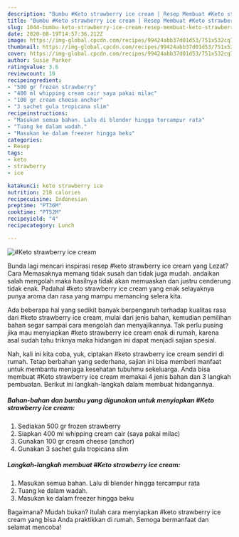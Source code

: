 ```yaml
---
description: "Bumbu #Keto strawberry ice cream | Resep Membuat #Keto strawberry ice cream Yang Sempurna"
title: "Bumbu #Keto strawberry ice cream | Resep Membuat #Keto strawberry ice cream Yang Sempurna"
slug: 1044-bumbu-keto-strawberry-ice-cream-resep-membuat-keto-strawberry-ice-cream-yang-sempurna
date: 2020-08-19T14:57:36.212Z
image: https://img-global.cpcdn.com/recipes/99424abb37d01d53/751x532cq70/keto-strawberry-ice-cream-foto-resep-utama.jpg
thumbnail: https://img-global.cpcdn.com/recipes/99424abb37d01d53/751x532cq70/keto-strawberry-ice-cream-foto-resep-utama.jpg
cover: https://img-global.cpcdn.com/recipes/99424abb37d01d53/751x532cq70/keto-strawberry-ice-cream-foto-resep-utama.jpg
author: Susie Parker
ratingvalue: 3.6
reviewcount: 10
recipeingredient:
- "500 gr frozen strawberry"
- "400 ml whipping cream cair saya pakai milac"
- "100 gr cream cheese anchor"
- "3 sachet gula tropicana slim"
recipeinstructions:
- "Masukan semua bahan. Lalu di blender hingga tercampur rata"
- "Tuang ke dalam wadah."
- "Masukan ke dalam freezer hingga beku"
categories:
- Resep
tags:
- keto
- strawberry
- ice

katakunci: keto strawberry ice 
nutrition: 218 calories
recipecuisine: Indonesian
preptime: "PT36M"
cooktime: "PT52M"
recipeyield: "4"
recipecategory: Lunch

---
```



![#Keto strawberry ice cream](https://img-global.cpcdn.com/recipes/99424abb37d01d53/751x532cq70/keto-strawberry-ice-cream-foto-resep-utama.jpg)

Bunda lagi mencari inspirasi resep #keto strawberry ice cream yang Lezat? Cara Memasaknya memang tidak susah dan tidak juga mudah. andaikan salah mengolah maka hasilnya tidak akan memuaskan dan justru cenderung tidak enak. Padahal #keto strawberry ice cream yang enak selayaknya punya aroma dan rasa yang mampu memancing selera kita.



Ada beberapa hal yang sedikit banyak berpengaruh terhadap kualitas rasa dari #keto strawberry ice cream, mulai dari jenis bahan, kemudian pemilihan bahan segar sampai cara mengolah dan menyajikannya. Tak perlu pusing jika mau menyiapkan #keto strawberry ice cream enak di rumah, karena asal sudah tahu triknya maka hidangan ini dapat menjadi sajian spesial.


Nah, kali ini kita coba, yuk, ciptakan #keto strawberry ice cream sendiri di rumah. Tetap berbahan yang sederhana, sajian ini bisa memberi manfaat untuk membantu menjaga kesehatan tubuhmu sekeluarga. Anda bisa membuat #Keto strawberry ice cream memakai 4 jenis bahan dan 3 langkah pembuatan. Berikut ini langkah-langkah dalam membuat hidangannya.

<!--inarticleads1-->

##### Bahan-bahan dan bumbu yang digunakan untuk menyiapkan #Keto strawberry ice cream:

1. Sediakan 500 gr frozen strawberry
1. Siapkan 400 ml whipping cream cair (saya pakai milac)
1. Gunakan 100 gr cream cheese (anchor)
1. Gunakan 3 sachet gula tropicana slim




<!--inarticleads2-->

##### Langkah-langkah membuat #Keto strawberry ice cream:

1. Masukan semua bahan. Lalu di blender hingga tercampur rata
1. Tuang ke dalam wadah.
1. Masukan ke dalam freezer hingga beku




Bagaimana? Mudah bukan? Itulah cara menyiapkan #keto strawberry ice cream yang bisa Anda praktikkan di rumah. Semoga bermanfaat dan selamat mencoba!
